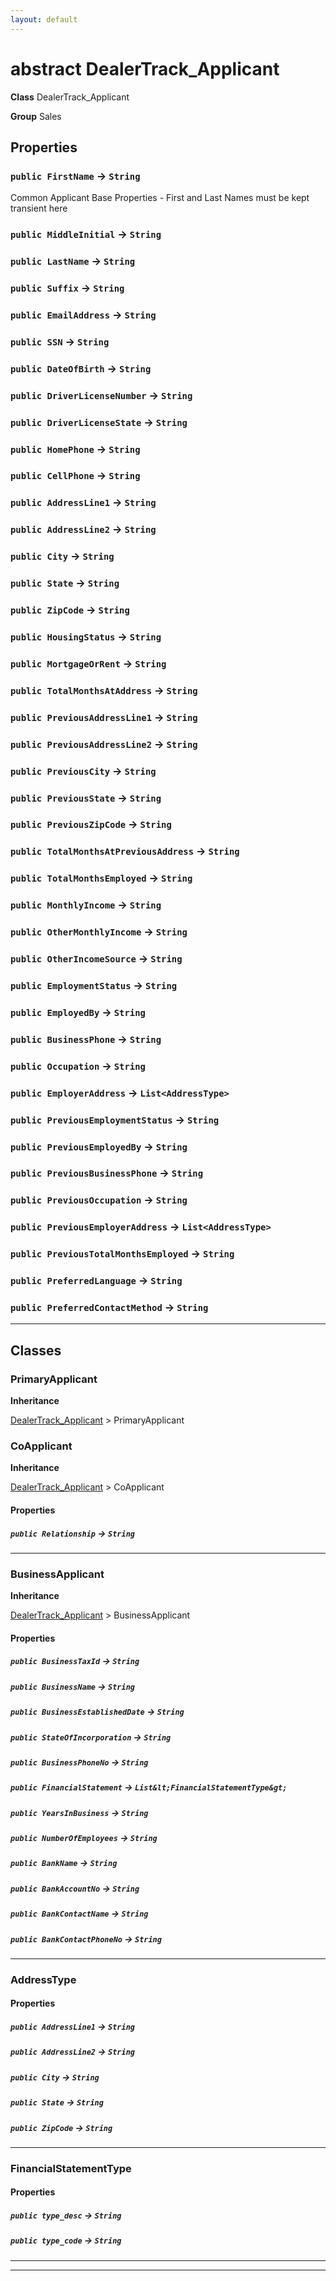 ```yaml
---
layout: default
---
```

# abstract DealerTrack_Applicant



**Class** DealerTrack_Applicant


**Group** Sales

## Properties

### `public FirstName` → `String`


Common Applicant Base Properties - First and Last Names must be kept transient here

### `public MiddleInitial` → `String`


### `public LastName` → `String`


### `public Suffix` → `String`


### `public EmailAddress` → `String`


### `public SSN` → `String`


### `public DateOfBirth` → `String`


### `public DriverLicenseNumber` → `String`


### `public DriverLicenseState` → `String`


### `public HomePhone` → `String`


### `public CellPhone` → `String`


### `public AddressLine1` → `String`


### `public AddressLine2` → `String`


### `public City` → `String`


### `public State` → `String`


### `public ZipCode` → `String`


### `public HousingStatus` → `String`


### `public MortgageOrRent` → `String`


### `public TotalMonthsAtAddress` → `String`


### `public PreviousAddressLine1` → `String`


### `public PreviousAddressLine2` → `String`


### `public PreviousCity` → `String`


### `public PreviousState` → `String`


### `public PreviousZipCode` → `String`


### `public TotalMonthsAtPreviousAddress` → `String`


### `public TotalMonthsEmployed` → `String`


### `public MonthlyIncome` → `String`


### `public OtherMonthlyIncome` → `String`


### `public OtherIncomeSource` → `String`


### `public EmploymentStatus` → `String`


### `public EmployedBy` → `String`


### `public BusinessPhone` → `String`


### `public Occupation` → `String`


### `public EmployerAddress` → `List<AddressType>`


### `public PreviousEmploymentStatus` → `String`


### `public PreviousEmployedBy` → `String`


### `public PreviousBusinessPhone` → `String`


### `public PreviousOccupation` → `String`


### `public PreviousEmployerAddress` → `List<AddressType>`


### `public PreviousTotalMonthsEmployed` → `String`


### `public PreferredLanguage` → `String`


### `public PreferredContactMethod` → `String`


---
## Classes
### PrimaryApplicant



**Inheritance**

[DealerTrack_Applicant](./DealerTrack_Applicant.md)
 &gt; 
PrimaryApplicant


### CoApplicant



**Inheritance**

[DealerTrack_Applicant](./DealerTrack_Applicant.md)
 &gt; 
CoApplicant

#### Properties

##### `public Relationship` → `String`


---

### BusinessApplicant



**Inheritance**

[DealerTrack_Applicant](./DealerTrack_Applicant.md)
 &gt; 
BusinessApplicant

#### Properties

##### `public BusinessTaxId` → `String`


##### `public BusinessName` → `String`


##### `public BusinessEstablishedDate` → `String`


##### `public StateOfIncorporation` → `String`


##### `public BusinessPhoneNo` → `String`


##### `public FinancialStatement` → `List&lt;FinancialStatementType&gt;`


##### `public YearsInBusiness` → `String`


##### `public NumberOfEmployees` → `String`


##### `public BankName` → `String`


##### `public BankAccountNo` → `String`


##### `public BankContactName` → `String`


##### `public BankContactPhoneNo` → `String`


---

### AddressType


#### Properties

##### `public AddressLine1` → `String`


##### `public AddressLine2` → `String`


##### `public City` → `String`


##### `public State` → `String`


##### `public ZipCode` → `String`


---

### FinancialStatementType


#### Properties

##### `public type_desc` → `String`


##### `public type_code` → `String`


---

---
